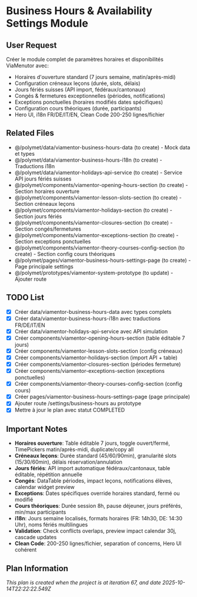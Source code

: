 # Business Hours & Availability Settings Module

## User Request
Créer le module complet de paramètres horaires et disponibilités ViaMenutor avec:
- Horaires d'ouverture standard (7 jours semaine, matin/après-midi)
- Configuration créneaux leçons (durée, slots, délais)
- Jours fériés suisses (API import, fédéraux/cantonaux)
- Congés & fermetures exceptionnelles (périodes, notifications)
- Exceptions ponctuelles (horaires modifiés dates spécifiques)
- Configuration cours théoriques (durée, participants)
- Hero UI, i18n FR/DE/IT/EN, Clean Code 200-250 lignes/fichier

## Related Files
- @/polymet/data/viamentor-business-hours-data (to create) - Mock data et types
- @/polymet/data/viamentor-business-hours-i18n (to create) - Traductions i18n
- @/polymet/data/viamentor-holidays-api-service (to create) - Service API jours fériés suisses
- @/polymet/components/viamentor-opening-hours-section (to create) - Section horaires ouverture
- @/polymet/components/viamentor-lesson-slots-section (to create) - Section créneaux leçons
- @/polymet/components/viamentor-holidays-section (to create) - Section jours fériés
- @/polymet/components/viamentor-closures-section (to create) - Section congés/fermetures
- @/polymet/components/viamentor-exceptions-section (to create) - Section exceptions ponctuelles
- @/polymet/components/viamentor-theory-courses-config-section (to create) - Section config cours théoriques
- @/polymet/pages/viamentor-business-hours-settings-page (to create) - Page principale settings
- @/polymet/prototypes/viamentor-system-prototype (to update) - Ajouter route

## TODO List
- [x] Créer data/viamentor-business-hours-data avec types complets
- [x] Créer data/viamentor-business-hours-i18n avec traductions FR/DE/IT/EN
- [x] Créer data/viamentor-holidays-api-service avec API simulation
- [x] Créer components/viamentor-opening-hours-section (table éditable 7 jours)
- [x] Créer components/viamentor-lesson-slots-section (config créneaux)
- [x] Créer components/viamentor-holidays-section (import API + table)
- [x] Créer components/viamentor-closures-section (périodes fermeture)
- [x] Créer components/viamentor-exceptions-section (exceptions ponctuelles)
- [x] Créer components/viamentor-theory-courses-config-section (config cours)
- [x] Créer pages/viamentor-business-hours-settings-page (page principale)
- [x] Ajouter route /settings/business-hours au prototype
- [x] Mettre à jour le plan avec statut COMPLETED

## Important Notes
- **Horaires ouverture**: Table éditable 7 jours, toggle ouvert/fermé, TimePickers matin/après-midi, duplicate/copy all
- **Créneaux leçons**: Durée standard (45/60/90min), granularité slots (15/30/60min), délais réservation/annulation
- **Jours fériés**: API import automatique fédéraux/cantonaux, table éditable, répétition annuelle
- **Congés**: DataTable périodes, impact leçons, notifications élèves, calendar widget preview
- **Exceptions**: Dates spécifiques override horaires standard, fermé ou modifié
- **Cours théoriques**: Durée session 8h, pause déjeuner, jours préférés, min/max participants
- **i18n**: Jours semaine localisés, formats horaires (FR: 14h30, DE: 14:30 Uhr), noms fériés multilingues
- **Validation**: Check conflicts overlaps, preview impact calendar 30j, cascade updates
- **Clean Code**: 200-250 lignes/fichier, separation of concerns, Hero UI cohérent
  
## Plan Information
*This plan is created when the project is at iteration 67, and date 2025-10-14T22:22:22.549Z*
